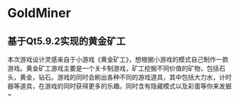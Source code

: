 # GoldMiner

基于Qt5.9.2实现的黄金矿工
------

本次游戏设计灵感来自于小游戏《黄金矿工》，想根据小游戏的模式自己制作一款游戏。黄金矿工游戏主要是一个关卡制游戏，矿工挖掘不同价值的矿物，包括石头，黄金，钻石。游戏的同时会刷出各种不同的游戏道具，其中包括大力水，计时器等道具，在游戏的同时获得更多的乐趣。同时含有隐藏模式以及彩蛋等你来发掘~
